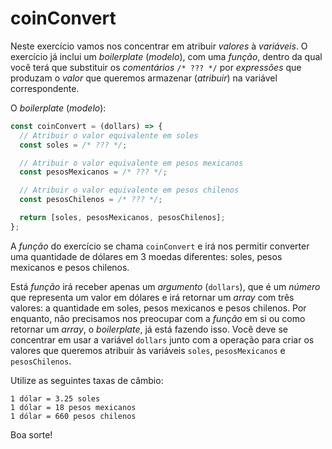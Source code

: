 # coinConvert

Neste exercício vamos nos concentrar em atribuir _valores_ à _variáveis_. O
exercício já inclui um _boilerplate_ (_modelo_), com uma _função_, dentro da qual
você terá que substituir os _comentários_ `/* ??? */` por _expressões_ que produzam
o _valor_ que queremos armazenar (_atribuir_) na variável correspondente.

O _boilerplate_ (_modelo_):

```js
const coinConvert = (dollars) => {
  // Atribuir o valor equivalente em soles
  const soles = /* ??? */;

  // Atribuir o valor equivalente em pesos mexicanos
  const pesosMexicanos = /* ??? */;

  // Atribuir o valor equivalente em pesos chilenos
  const pesosChilenos = /* ??? */;

  return [soles, pesosMexicanos, pesosChilenos];
};
```

A _função_ do exercício se chama `coinConvert` e irá nos permitir converter uma
quantidade de dólares em 3 moedas diferentes: soles, pesos mexicanos e pesos
chilenos.

Está _função_ irá receber apenas um _argumento_ (`dollars`), que é um _número_
que representa um valor em dólares e irá retornar um _array_ com três valores: a
quantidade em soles, pesos mexicanos e pesos chilenos. Por enquanto, não
precisamos nos preocupar com a _função_ em si ou como retornar um _array_, o
_boilerplate_, já está fazendo isso. Você deve se concentrar em usar a variável
`dollars` junto com a operação para criar os valores que queremos atribuir às
variáveis `soles`, `pesosMexicanos` e `pesosChilenos`.

Utilize as seguintes taxas de câmbio:

```text
1 dólar = 3.25 soles
1 dólar = 18 pesos mexicanos
1 dólar = 660 pesos chilenos
```

Boa sorte!

